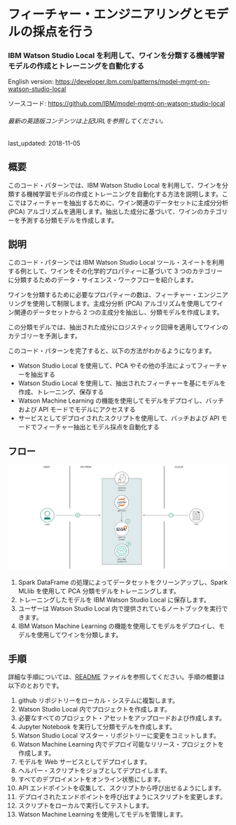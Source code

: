 # フィーチャー・エンジニアリングとモデルの採点を行う

### IBM Watson Studio Local を利用して、ワインを分類する機械学習モデルの作成とトレーニングを自動化する

English version: https://developer.ibm.com/patterns/model-mgmt-on-watson-studio-local
  
ソースコード: https://github.com/IBM/model-mgmt-on-watson-studio-local

###### 最新の英語版コンテンツは上記URLを参照してください。
last_updated: 2018-11-05

 
## 概要

このコード・パターンでは、IBM Watson Studio Local を利用して、ワインを分類する機械学習モデルの作成とトレーニングを自動化する方法を説明します。ここではフィーチャーを抽出するために、ワイン関連のデータセットに主成分分析 (PCA) アルゴリズムを適用します。抽出した成分に基づいて、ワインのカテゴリーを予測する分類モデルを作成します。

## 説明

このコード・パターンでは IBM Watson Studio Local ツール・スイートを利用する例として、ワインをその化学的プロパティーに基づいて 3 つのカテゴリーに分類するためのデータ・サイエンス・ワークフローを紹介します。

ワインを分類するために必要なプロパティーの数は、フィーチャー・エンジニアリングを使用して制限します。主成分分析 (PCA) アルゴリズムを使用してワイン関連のデータセットから 2 つの主成分を抽出し、分類モデルを作成します。

この分類モデルでは、抽出された成分にロジスティック回帰を適用してワインのカテゴリーを予測します。

このコード・パターンを完了すると、以下の方法がわかるようになります。

* Watson Studio Local を使用して、PCA やその他の手法によってフィーチャーを抽出する
* Watson Studio Local を使用して、抽出されたフィーチャーを基にモデルを作成、トレーニング、保存する
* Watson Machine Learning の機能を使用してモデルをデプロイし、バッチおよび API モードでモデルにアクセスする
* サービスとしてデプロイされたスクリプトを使用して、バッチおよび API モードでフィーチャー抽出とモデル採点を自動化する

## フロー

![フロー](./images/watson_studio_local.png)

1. Spark DataFrame の処理によってデータセットをクリーンアップし、Spark MLlib を使用して PCA 分類モデルをトレーニングします。
1. トレーニングしたモデルを IBM Watson Studio Local に保存します。
1. ユーザーは Watson Studio Local 内で提供されているノートブックを実行できます。
1. IBM Watson Machine Learning の機能を使用してモデルをデプロイし、モデルを使用してワインを分類します。

## 手順

詳細な手順については、[README](https://github.com/IBM/model-mgmt-on-watson-studio-local/blob/master/README.md) ファイルを参照してください。手順の概要は以下のとおりです。

1. github リポジトリーをローカル・システムに複製します。
1. Watson Studio Local 内でプロジェクトを作成します。
1. 必要なすべてのプロジェクト・アセットをアップロードおよび作成します。
1. Jupyter Notebook を実行して分類モデルを作成します。
1. Watson Studio Local マスター・リポジトリーに変更をコミットします。
1. Watson Machine Learning 内でデプロイ可能なリリース・プロジェクトを作成します。
1. モデルを Web サービスとしてデプロイします。
1. ヘルパー・スクリプトをジョブとしてデプロイします。
1. すべてのデプロイメントをオンライン状態にします。
1. API エンドポイントを収集して、スクリプトから呼び出せるようにします。
1. デプロイされたエンドポイントを呼び出すようにスクリプトを変更します。
1. スクリプトをローカルで実行してテストします。
1. Watson Machine Learning を使用してモデルを管理します。
